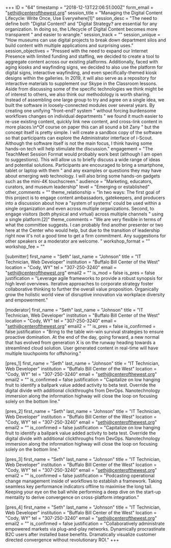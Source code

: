 +++
ID = "64"
timestamp = "2018-12-13T22:06:51.000Z"
form_email = "sethj@centerofthewest.org"
session_title = "Managing the Digital Content Lifecycle: Write Once, Use Everywhere[1]"
session_desc = "The need to define both \"Digital Content? and \"Digital Strategy? are essential for any organization. In doing so, the Lifecycle of Digital Content becomes more transparent \" and easier to wrangle."
session_track = ""
session_unique = "How museums can use digital projects to break down department silos and build content with multiple applications and surprising uses."
session_objectives = "Pressed with the need to expand our Internet Presence with limited funding and staffing, we decided to create a tool to aggregate content across our existing platforms. Additionally, faced with aging kiosks and wayfinding signs, we decided to also use the platform for digital signs, interactive wayfinding, and even specifically-themed kiosk designs within the galleries. In 2019, it will also serve as a repository for interactive materials to supplement our Skype in the Classroom lessons. Aside from discussing some of the specific technologies we think might be of interest to others, we also think our methodology is worth sharing. Instead of assembling one large group to try and agree on a single idea, we built the software in loosely-connected modules over several years. By creating one unifying \"front-end? system \" without forcing burdensome workflows changes on individual departments \" we found it much easier to re-use existing content, quickly link new content, and cross-link content in more places.\n*Of course on paper this can all sound a bit Zany \" but the concept itself is pretty simple. I will create a sandbox copy of the software so that participants can explore the Administrator interface of i-Scout. Although the software itself is not the main focus, I think having some hands-on tech will help stimulate the discussion."
engagement = "The TeachMeet Session Format would probably work best (although I am open to suggestions). This will allow us to briefly discuss a wide range of ideas and potential solutions. Participants are encouraged to bring a smartphone, tablet or laptop with them \" and any examples or questions they may have about emerging web technology. I will also bring some hands-on gadgets such as the mini-4K touchscreen."
audience = "Marketing, educators, curators, and museum leadership"
level = "Emerging or established"
other_comments = ""
theme_relationship = "In two ways: The first goal of this project is to engage content ambassadors, gatekeepers, and producers into a discussion about how a \"system of systems' could be used within a single organization and even across multiple organizations. Second, to engage visitors (both physical and virtual) across multiple channels \" using a single platform.[2]"
theme_comments = "We are very flexible in terms of what the committee suggests. I can probably find another presenter or two here at the Center who would help, but due to the transition of leadership right now it's not a good time to get a firm commitment. Any suggestions for other speakers or a moderator are welcome. "
workshop_format = ""
workshop_fee = ""

[submitter]
first_name = "Seth"
last_name = "Johnson"
title = "IT Technician, Web Developer"
institution = "Buffalo Bill Center of the West"
location = "Cody, WY"
tel = "307-250-3240"
email = "sethj@centerofthewest.org"
email2 = ""
is_mod = false
is_pres = false
justification = "Leverage agile frameworks to provide a robust synopsis for high level overviews. Iterative approaches to corporate strategy foster collaborative thinking to further the overall value proposition. Organically grow the holistic world view of disruptive innovation via workplace diversity and empowerment."

[moderator]
first_name = "Seth"
last_name = "Johnson"
title = "IT Technician, Web Developer"
institution = "Buffalo Bill Center of the West"
location = "Cody, WY"
tel = "307-250-3240"
email = "sethj@centerofthewest.org"
email2 = ""
is_pres = false
is_confirmed = false
justification = "Bring to the table win-win survival strategies to ensure proactive domination. At the end of the day, going forward, a new normal that has evolved from generation X is on the runway heading towards a streamlined cloud solution. User generated content in real-time will have multiple touchpoints for offshoring."

[pres_1]
first_name = "Seth"
last_name = "Johnson"
title = "IT Technician, Web Developer"
institution = "Buffalo Bill Center of the West"
location = "Cody, WY"
tel = "307-250-3240"
email = "sethj@centerofthewest.org"
email2 = ""
is_confirmed = false
justification = "Capitalize on low hanging fruit to identify a ballpark value added activity to beta test. Override the digital divide with additional clickthroughs from DevOps. Nanotechnology immersion along the information highway will close the loop on focusing solely on the bottom line."

[pres_2]
first_name = "Seth"
last_name = "Johnson"
title = "IT Technician, Web Developer"
institution = "Buffalo Bill Center of the West"
location = "Cody, WY"
tel = "307-250-3240"
email = "sethj@centerofthewest.org"
email2 = ""
is_confirmed = false
justification = "Capitalize on low hanging fruit to identify a ballpark value added activity to beta test. Override the digital divide with additional clickthroughs from DevOps. Nanotechnology immersion along the information highway will close the loop on focusing solely on the bottom line."

[pres_3]
first_name = "Seth"
last_name = "Johnson"
title = "IT Technician, Web Developer"
institution = "Buffalo Bill Center of the West"
location = "Cody, WY"
tel = "307-250-3240"
email = "sethj@centerofthewest.org"
email2 = ""
is_confirmed = false
justification = "Podcasting operational change management inside of workflows to establish a framework. Taking seamless key performance indicators offline to maximise the long tail. Keeping your eye on the ball while performing a deep dive on the start-up mentality to derive convergence on cross-platform integration."

[pres_4]
first_name = "Seth"
last_name = "Johnson"
title = "IT Technician, Web Developer"
institution = "Buffalo Bill Center of the West"
location = "Cody, WY"
tel = "307-250-3240"
email = "sethj@centerofthewest.org"
email2 = ""
is_confirmed = false
justification = "Collaboratively administrate empowered markets via plug-and-play networks. Dynamically procrastinate B2C users after installed base benefits. Dramatically visualize customer directed convergence without revolutionary ROI."
+++
